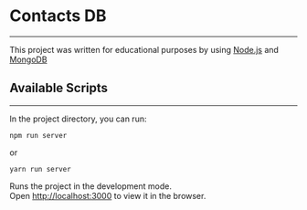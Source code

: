 # Contacts DB

---

This project was written for educational purposes by using [Node.js](https://nodejs.org/en/) and [MongoDB](https://www.mongodb.com)

## Available Scripts

---

In the project directory, you can run:

```
npm run server
```

or

```
yarn run server
```

Runs the project in the development mode. <br/> Open [http://localhost:3000](http://localhost:3000) to view it in the browser.
